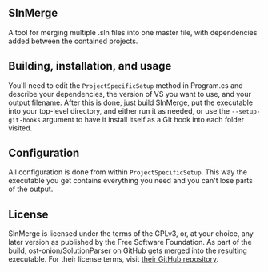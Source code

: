 ## SlnMerge

A tool for merging multiple .sln files into one master file, with dependencies added between the contained projects.

## Building, installation, and usage

You'll need to edit the `ProjectSpecificSetup` method in Program.cs and describe your dependencies, the version of VS you want to use, and your output filename. After this is done, just build SlnMerge, put the executable into your top-level directory, and either run it as needed, or use the `--setup-git-hooks` argument to have it install itself as a Git hook into each folder visited.

## Configuration

All configuration is done from within `ProjectSpecificSetup`. This way the executable you get contains everything you need and you can't lose parts of the output.

## License

SlnMerge is licensed under the terms of the GPLv3, or, at your choice, any later version as published by the Free Software Foundation. As part of the build, ost-onion/SolutionParser on GitHub gets merged into the resulting executable. For their license terms, visit [their GitHub repository](https://github.com/ost-onion/SolutionParser).
